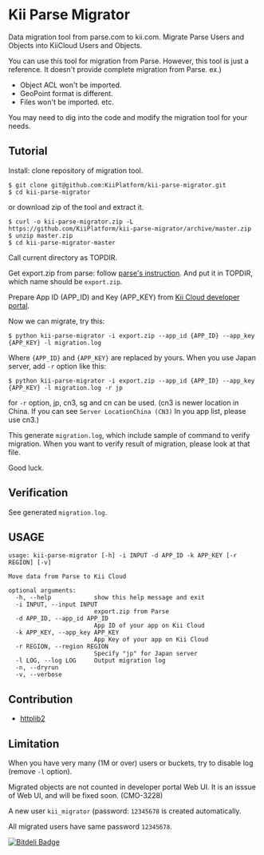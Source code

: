 # Kii Parse Migrator

Data migration tool from parse.com to kii.com.
Migrate Parse Users and Objects into KiiCloud Users and Objects.

You can use this tool for migration from Parse.
However, this tool is just a reference. It doesn't provide complete migration from Parse.
ex.)
- Object ACL won't be imported.
- GeoPoint format is different.
- Files won't be imported.
etc.

You may need to dig into the code and modify the migration tool for your needs.

## Tutorial

Install: clone repository of migration tool.

    $ git clone git@github.com:KiiPlatform/kii-parse-migrator.git
    $ cd kii-parse-migrator

or download zip of the tool and extract it.

    $ curl -o kii-parse-migrator.zip -L https://github.com/KiiPlatform/kii-parse-migrator/archive/master.zip 
    $ unzip master.zip
    $ cd kii-parse-migrator-master

Call current directory as TOPDIR.

Get export.zip from parse: follow [parse's instruction](http://blog.parse.com/2012/03/09/one-click-export/).  And put it in TOPDIR, which name should be `export.zip`.

Prepare App ID (APP_ID) and Key (APP_KEY) from [Kii Cloud developer portal](https://developer.kii.com).

Now we can migrate, try this:

    $ python kii-parse-migrator -i export.zip --app_id {APP_ID} --app_key {APP_KEY} -l migration.log

Where `{APP_ID}` and `{APP_KEY}` are replaced by yours.  When you use Japan
server, add `-r` option like this:

    $ python kii-parse-migrator -i export.zip --app_id {APP_ID} --app_key {APP_KEY} -l migration.log -r jp

for `-r` option, jp, cn3, sg and cn can be used.
(cn3 is newer location in China. If you can see `Server LocationChina (CN3)`
In you app list, please use cn3.)

This generate `migration.log`, which include sample of command to verify
migration.  When you want to verify result of migration, please look at that
file.

Good luck.


## Verification

See generated `migration.log`.

## USAGE

```
usage: kii-parse-migrator [-h] -i INPUT -d APP_ID -k APP_KEY [-r REGION] [-v]

Move data from Parse to Kii Cloud

optional arguments:
  -h, --help            show this help message and exit
  -i INPUT, --input INPUT
                        export.zip from Parse
  -d APP_ID, --app_id APP_ID
                        App ID of your app on Kii Cloud
  -k APP_KEY, --app_key APP_KEY
                        App Key of your app on Kii Cloud
  -r REGION, --region REGION
                        Specify "jp" for Japan server
  -l LOG, --log LOG     Output migration log
  -n, --dryrun
  -v, --verbose
```


## Contribution

*   [httplib2](https://code.google.com/p/httplib2/)


## Limitation

When you have very many (1M or over) users or buckets, try to disable log (remove `-l` option).

Migrated objects are not counted in developer portal Web UI.  It is an isssue
of Web UI, and will be fixed soon.  (CMO-3228)

A new user `kii_migrator` (password: `12345678` is created automatically.

All migrated users have same password `12345678`.


[![Bitdeli Badge](https://d2weczhvl823v0.cloudfront.net/KiiPlatform/kii-parse-migrator/trend.png)](https://bitdeli.com/free "Bitdeli Badge")


